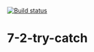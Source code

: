 [![Build status](https://ci.appveyor.com/api/projects/status/pkut8vsy2a7k6yho?svg=true)](https://ci.appveyor.com/project/Alex-m18/7-2-try-catch)
# 7-2-try-catch
